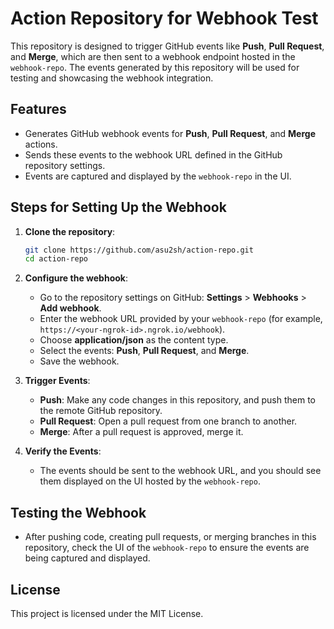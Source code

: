 # Action Repository for Webhook Test

This repository is designed to trigger GitHub events like **Push**, **Pull Request**, and **Merge**, which are then sent to a webhook endpoint hosted in the `webhook-repo`. The events generated by this repository will be used for testing and showcasing the webhook integration.

## Features
- Generates GitHub webhook events for **Push**, **Pull Request**, and **Merge** actions.
- Sends these events to the webhook URL defined in the GitHub repository settings.
- Events are captured and displayed by the `webhook-repo` in the UI.

## Steps for Setting Up the Webhook

1. **Clone the repository**:
    ```bash
    git clone https://github.com/asu2sh/action-repo.git
    cd action-repo
    ```

2. **Configure the webhook**:
    - Go to the repository settings on GitHub: **Settings** > **Webhooks** > **Add webhook**.
    - Enter the webhook URL provided by your `webhook-repo` (for example, `https://<your-ngrok-id>.ngrok.io/webhook`).
    - Choose **application/json** as the content type.
    - Select the events: **Push**, **Pull Request**, and **Merge**.
    - Save the webhook.

3. **Trigger Events**:
    - **Push**: Make any code changes in this repository, and push them to the remote GitHub repository.
    - **Pull Request**: Open a pull request from one branch to another.
    - **Merge**: After a pull request is approved, merge it.

4. **Verify the Events**:
    - The events should be sent to the webhook URL, and you should see them displayed on the UI hosted by the `webhook-repo`.

## Testing the Webhook
- After pushing code, creating pull requests, or merging branches in this repository, check the UI of the `webhook-repo` to ensure the events are being captured and displayed.

## License
This project is licensed under the MIT License.

